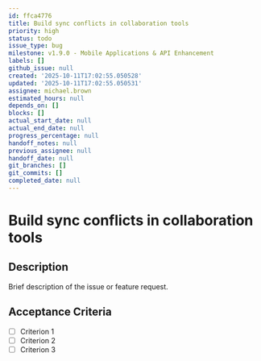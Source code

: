 ```yaml
---
id: ffca4776
title: Build sync conflicts in collaboration tools
priority: high
status: todo
issue_type: bug
milestone: v1.9.0 - Mobile Applications & API Enhancement
labels: []
github_issue: null
created: '2025-10-11T17:02:55.050528'
updated: '2025-10-11T17:02:55.050531'
assignee: michael.brown
estimated_hours: null
depends_on: []
blocks: []
actual_start_date: null
actual_end_date: null
progress_percentage: null
handoff_notes: null
previous_assignee: null
handoff_date: null
git_branches: []
git_commits: []
completed_date: null
---
```


# Build sync conflicts in collaboration tools

## Description

Brief description of the issue or feature request.

## Acceptance Criteria

- [ ] Criterion 1
- [ ] Criterion 2
- [ ] Criterion 3